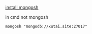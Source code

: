 [install mongosh](https://docs.mongodb.com/mongodb-shell/install#mdb-shell-install)


in cmd not mongosh
```
mongosh "mongodb://xutai.site:27017"
```

